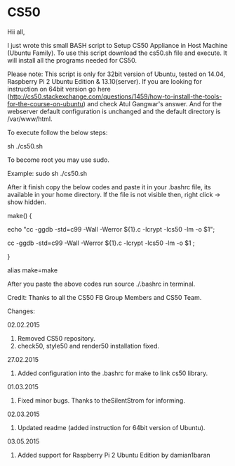 # CS50

Hii all,

I just wrote this small BASH script to Setup CS50 Appliance in Host Machine (Ubuntu Family).
To use this script download the cs50.sh file and execute. It will install all the programs needed for CS50.

Please note: This script is only for 32bit version of Ubuntu, tested on 14.04, Raspberry Pi 2 Ubuntu Edition & 13.10(server). If you are looking for instruction on 64bit version go here (http://cs50.stackexchange.com/questions/1459/how-to-install-the-tools-for-the-course-on-ubuntu) and check Atul Gangwar's answer. And for the webserver default configuration is unchanged and the default directory is /var/www/html.

To execute follow the below steps:

sh ./cs50.sh

To become root you may use sudo.

Example: sudo sh ./cs50.sh

After it finish copy the below codes and paste it in your .bashrc file, its available in your home directory. If the file is not visible then, right click -> show hidden.


make() {

echo "cc -ggdb -std=c99 -Wall -Werror ${1}.c -lcrypt -lcs50 -lm -o $1";

cc -ggdb -std=c99 -Wall -Werror ${1}.c -lcrypt -lcs50 -lm -o $1 ;

}

alias make=make


After you paste the above codes run source ./.bashrc in terminal.

Credit: 
Thanks to all the CS50 FB Group Members and CS50 Team.

Changes:

02.02.2015

1. Removed CS50 repository.
2. check50, style50 and render50 installation fixed.

27.02.2015

1. Added configuration into the .bashrc for make to link cs50 library.

01.03.2015

1. Fixed minor bugs. Thanks to theSilentStrom for informing.

02.03.2015

1. Updated readme (added instruction for 64bit version of Ubuntu).

03.05.2015

1. Added support for Raspberry Pi 2 Ubuntu Edition by damian1baran
